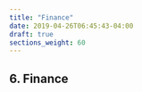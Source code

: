 ```yaml
---
title: "Finance"
date: 2019-04-26T06:45:43-04:00
draft: true
sections_weight: 60
---
```


## 6. Finance
